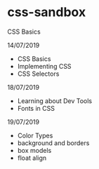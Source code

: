 # css-sandbox
CSS Basics

14/07/2019
- CSS Basics
- Implementing CSS
- CSS Selectors

18/07/2019
- Learning about Dev Tools
- Fonts in CSS

19/07/2019
- Color Types
- background and borders
- box models
- float align